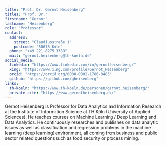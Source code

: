 ```yaml
---
title: "Prof. Dr. Gernot Heisenberg"
titles: "Prof. Dr."
firstname: "Gernot"
lastname: "Heisenberg"
role: "Professor"
contact:
  address:
    street: "Claudiusstraße 1"
    postcode: "50678 Köln"
  phone: "+49 221-8275-3389"
  mail: "gernot.heisenberg@th-koeln.de"
social_media:
  linkedin: "https://www.linkedin.com/in/gernotheisenberg/"
  xing: "https://www.xing.com/profile/Gernot_Heisenberg"
  orcid: "https://orcid.org/0000-0002-1786-8485"
  github: "https://github.com/gheisenberg"
links:
  th-koeln: "https://www.th-koeln.de/personen/gernot.heisenberg/"
  private-site: "https://www.gernotheisenberg.de/"
---
```

<!--more-->Gernot Heisenberg is Professor for Data Analytics and Information Research at the Institute of Information Science at TH Köln (University of Applied Sciences). He teaches courses on Machine Learning / Deep Learning and Data Analytics.<!--more--> He continuously researches and publishes on data analytic issues as well as classification and regression problems in the machine learning (deep learning) environment, all coming from business and public sector related questions such as food security or process mining.